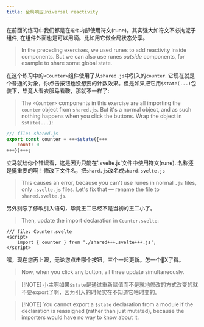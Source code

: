 ```yaml
---
title: 全局响应Universal reactivity
---
```


在前面的练习中我们都是在`组件`内部使用符文(rune)。其实强大如符文不必拘泥于组件, 在组件外面也是可以用滴。比如用它做全局状态分享。
> In the preceding exercises, we used runes to add reactivity inside components. But we can also use runes _outside_ components, for example to share some global state.

在这个练习中的`<Counter>`组件使用了从`shared.js`中引入的`counter`. 它现在就是个普通的对象，你点击按钮也没想要的计数效果。但是如果把它用`$state(...)`包装下，毕竟人看衣服马看鞍，那就不一样了:
> The `<Counter>` components in this exercise are all importing the `counter` object from `shared.js`. But it's a normal object, and as such nothing happens when you click the buttons. Wrap the object in `$state(...)`:

```js
/// file: shared.js
export const counter = +++$state({+++
	count: 0
+++})+++;
```

立马就给你个错误看，这是因为只能在'.svelte.js'文件中使用符文(rune). 名称还是挺重要的啊！修改下文件名，把`shard.js`改名成`shard.svelte.js`
> This causes an error, because you can't use runes in normal `.js` files, only `.svelte.js` files. Let's fix that — rename the file to `shared.svelte.js`.

另外别忘了修改引入语句，毕竟王二已经不是当初的王二小了。
> Then, update the import declaration in `Counter.svelte`:

```svelte
/// file: Counter.svelte
<script>
	import { counter } from './shared+++.svelte+++.js';
</script>
```

嘿，现在您再上眼，无论您点击哪个按钮，三个一起更新。怎一个🐂X了得。
> Now, when you click any button, all three update simultaneously.

> [!NOTE] 小主啊如果`$state`是通过重新赋值而不是就地修改的方式改变的就不要export了啊，因为引入的时候实在不知道它啥时变的。

> [!NOTE] You cannot export a `$state` declaration from a module if the declaration is reassigned (rather than just mutated), because the importers would have no way to know about it.

